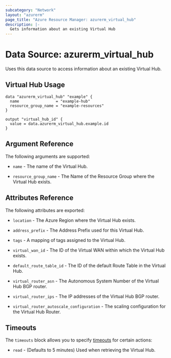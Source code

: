 ```yaml
---
subcategory: "Network"
layout: "azurerm"
page_title: "Azure Resource Manager: azurerm_virtual_hub"
description: |-
  Gets information about an existing Virtual Hub
---
```


# Data Source: azurerm_virtual_hub

Uses this data source to access information about an existing Virtual Hub.

## Virtual Hub Usage

```hcl
data "azurerm_virtual_hub" "example" {
  name                = "example-hub"
  resource_group_name = "example-resources"
}

output "virtual_hub_id" {
  value = data.azurerm_virtual_hub.example.id
}
```

## Argument Reference

The following arguments are supported:

* `name` - The name of the Virtual Hub.

* `resource_group_name` - The Name of the Resource Group where the Virtual Hub exists.

## Attributes Reference

The following attributes are exported:

* `location` - The Azure Region where the Virtual Hub exists.

* `address_prefix` - The Address Prefix used for this Virtual Hub.

* `tags` - A mapping of tags assigned to the Virtual Hub.

* `virtual_wan_id` - The ID of the Virtual WAN within which the Virtual Hub exists.

* `default_route_table_id` - The ID of the default Route Table in the Virtual Hub.

* `virtual_router_asn` - The Autonomous System Number of the Virtual Hub BGP router.

* `virtual_router_ips` - The IP addresses of the Virtual Hub BGP router.

* `virtual_router_autoscale_configuration` - The scaling configuration for the Virtual Hub Router.

## Timeouts

The `timeouts` block allows you to specify [timeouts](https://www.terraform.io/language/resources/syntax#operation-timeouts) for certain actions:

* `read` - (Defaults to 5 minutes) Used when retrieving the Virtual Hub.
